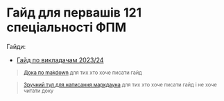 # Гайд для первашів 121 спеціальності ФПМ
Гайди:

-  [Гайд по викладачам 2023/24](guide.md)

><sub>[Дока по makdown](https://docs.github.com/en/get-started/writing-on-github/getting-started-with-writing-and-formatting-on-github/basic-writing-and-formatting-syntax) для тих хто хоче писати гайд<sub>

><sub>[Зручний тул для написання маркдауна](https://stackedit.io/) для тих хто хоче писати гайд і не хоче читати доку<sub>
